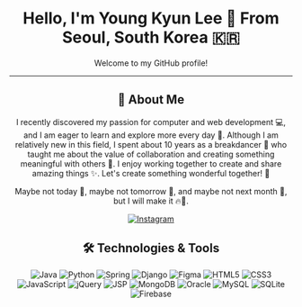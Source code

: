 <div align="center">
  
# Hello, I'm Young Kyun Lee 👋 From Seoul, South Korea 🇰🇷

Welcome to my GitHub profile!

---

## 🌟 About Me
I recently discovered my passion for computer and web development 💻, and I am eager to learn and explore more every day 🌟. Although I am relatively new in this field, I spent about 10 years as a breakdancer 🕺 who taught me about the value of collaboration and creating something meaningful with others 🤝. I enjoy working together to create and share amazing things ✨. Let's create something wonderful together! 🚀

Maybe not today 🌅, maybe not tomorrow 🌄, and maybe not next month 📅, but I will make it 🔥💪.

[![Instagram](https://img.shields.io/badge/Instagram-E4405F?style=for-the-badge&logo=instagram&logoColor=white)](https://www.instagram.com/hnsiy/)



## 🛠 Technologies & Tools

![Java](https://img.shields.io/badge/Java-ED8B00?style=for-the-badge&logo=java&logoColor=white)
![Python](https://img.shields.io/badge/Python-3776AB?style=for-the-badge&logo=python&logoColor=white)
![Spring](https://img.shields.io/badge/Spring-6DB33F?style=for-the-badge&logo=spring&logoColor=white)
![Django](https://img.shields.io/badge/Django-092E20?style=for-the-badge&logo=django&logoColor=white)
![Figma](https://img.shields.io/badge/Figma-F24E1E?style=for-the-badge&logo=figma&logoColor=white)
![HTML5](https://img.shields.io/badge/HTML5-E34F26?style=for-the-badge&logo=html5&logoColor=white)
![CSS3](https://img.shields.io/badge/CSS3-1572B6?style=for-the-badge&logo=css3&logoColor=white)
![JavaScript](https://img.shields.io/badge/JavaScript-F7DF1E?style=for-the-badge&logo=javascript&logoColor=black)
![jQuery](https://img.shields.io/badge/jQuery-0769AD?style=for-the-badge&logo=jquery&logoColor=white)
![JSP](https://img.shields.io/badge/JSP-007396?style=for-the-badge&logo=java&logoColor=white)
![MongoDB](https://img.shields.io/badge/MongoDB-47A248?style=for-the-badge&logo=mongodb&logoColor=white)
![Oracle](https://img.shields.io/badge/Oracle-F80000?style=for-the-badge&logo=oracle&logoColor=white)
![MySQL](https://img.shields.io/badge/MySQL-4479A1?style=for-the-badge&logo=mysql&logoColor=white)
![SQLite](https://img.shields.io/badge/SQLite-003B57?style=for-the-badge&logo=sqlite&logoColor=white)
![Firebase](https://img.shields.io/badge/Firebase-FFCA28?style=for-the-badge&logo=firebase&logoColor=white)

</div>

<!--
**Heneshi98/Heneshi98** is a ✨ _special_ ✨ repository because its `README.md` (this file) appears on your GitHub profile.

Here are some ideas to get you started:

- 🔭 I’m currently working on ...
- 🌱 I’m currently learning ...
- 👯 I’m looking to collaborate on ...
- 🤔 I’m looking for help with ...
- 💬 Ask me about ...
- 📫 How to reach me: ...
- 😄 Pronouns: ...
- ⚡ Fun fact: ...
-->
